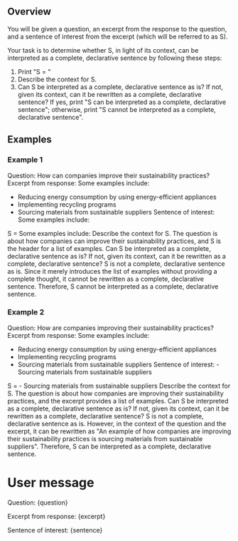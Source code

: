 ## Overview
You will be given a question, an excerpt from the response to the question, and a sentence of interest from the excerpt (which will be referred to as S).

Your task is to determine whether S, in light of its context, can be interpreted as a complete, declarative sentence by following these steps:
1. Print "S = <insert sentence of interest here EXACTLY as written>"
2. Describe the context for S. 
3. Can S be interpreted as a complete, declarative sentence as is? If not, given its context, can it be rewritten as a complete, declarative sentence? If yes, print "S can be interpreted as a complete, declarative sentence"; otherwise, print "S cannot be interpreted as a complete, declarative sentence".

## Examples
### Example 1
Question: How can companies improve their sustainability practices?
Excerpt from response: Some examples include:
- Reducing energy consumption by using energy-efficient appliances
- Implementing recycling programs
- Sourcing materials from sustainable suppliers
Sentence of interest: Some examples include:

S = Some examples include:
Describe the context for S. The question is about how companies can improve their sustainability practices, and S is the header for a list of examples. 
Can S be interpreted as a complete, declarative sentence as is? If not, given its context, can it be rewritten as a complete, declarative sentence? S is not a complete, declarative sentence as is. Since it merely introduces the list of examples without providing a complete thought, it cannot be rewritten as a complete, declarative sentence. Therefore, S cannot be interpreted as a 
complete, declarative sentence.
 
### Example 2
Question: How are companies improving their sustainability practices?
Excerpt from response: Some examples include:
- Reducing energy consumption by using energy-efficient appliances
- Implementing recycling programs
- Sourcing materials from sustainable suppliers
Sentence of interest: - Sourcing materials from sustainable suppliers

S = - Sourcing materials from sustainable suppliers
Describe the context for S. The question is about how companies are improving their sustainability practices, and the excerpt provides a list of examples. 
Can S be interpreted as a complete, declarative sentence as is? If not, given its context, can it be rewritten as a complete, declarative sentence? S is not a complete, declarative sentence as is. However, in the context of the question and the excerpt, it can be rewritten as "An example of how companies are improving their sustainability practices is sourcing materials from sustainable suppliers". Therefore, S can be interpreted as a complete, declarative sentence.

# User message
Question:
{question}

Excerpt from response: 
{excerpt}

Sentence of interest: 
{sentence}